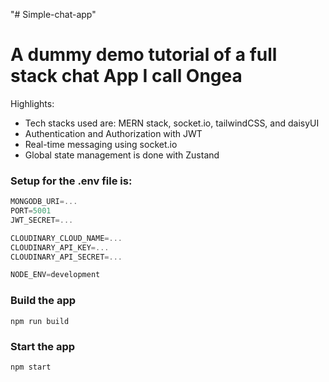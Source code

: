 "# Simple-chat-app" 
# A dummy demo tutorial of a full stack chat App I call Ongea


Highlights:

- Tech stacks used are: MERN stack, socket.io, tailwindCSS, and daisyUI
- Authentication and Authorization with JWT
- Real-time messaging using socket.io
- Global state management is done with Zustand



### Setup for the .env file is:

```js
MONGODB_URI=...
PORT=5001
JWT_SECRET=...

CLOUDINARY_CLOUD_NAME=...
CLOUDINARY_API_KEY=...
CLOUDINARY_API_SECRET=...

NODE_ENV=development
```

### Build the app

```shell
npm run build
```

### Start the app

```shell
npm start
```